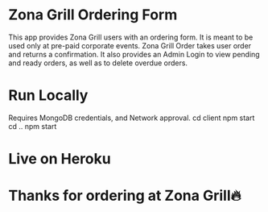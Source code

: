 # Zona Grill Ordering Form

This app provides Zona Grill users with an ordering form. It is meant to be used only at pre-paid corporate events. 
Zona Grill Order takes user order and returns a confirmation. 
It also provides an Admin Login to view pending and ready orders, as well as to delete overdue orders. 


# Run Locally
Requires MongoDB credentials, and Network approval.
cd client npm start
cd .. npm start

# Live on Heroku

# Thanks for ordering at Zona Grill🔥
